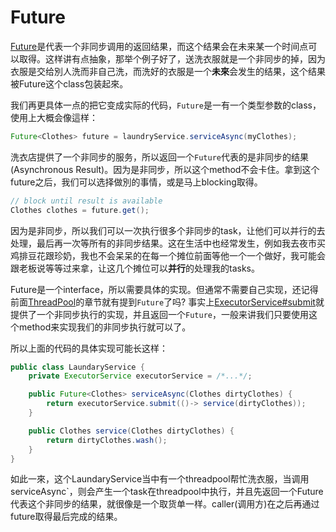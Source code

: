 # Future

[Future](https://docs.oracle.com/javase/8/docs/api/java/util/concurrent/Future.html)是代表一个非同步调用的返回结果，而这个结果会在未来某一个时间点可以取得。这样讲有点抽象，那举个例子好了，送洗衣服就是一个非同步的掉，因为衣服是交给別人洗而非自己洗，而洗好的衣服是一个**未來**会发生的结果，这个结果被Future这个class包装起來。

我们再更具体一点的把它变成实际的代码，`Future`是一有一个类型参数的class，使用上大概会像這样：

```java
Future<Clothes> future = laundryService.serviceAsync(myClothes);
```

洗衣店提供了一个非同步的服务，所以返回一个`Future`代表的是非同步的结果(Asynchronous Result)。因为是非同步，所以这个method不会卡住。拿到这个future之后，我们可以选择做別的事情，或是马上blocking取得。

```java
// block until result is available
Clothes clothes = future.get();
```

因为是非同步，所以我们可以一次执行很多个非同步的task，让他们可以并行的去处理，最后再一次等所有的非同步结果。这在生活中也经常发生，例如我去夜市买鸡排豆花跟珍奶，我也不会呆呆的在每一个摊位前面等他一个一个做好，我可能会跟老板说等等过来拿，让这几个摊位可以**并行**的处理我的tasks。

Future是一个interface，所以需要具体的实现。但通常不需要自己实现，还记得前面[ThreadPool](async/basicpool.md)的章节就有提到`Future`了吗? 事实上[ExecutorService#submit](https://docs.oracle.com/javase/8/docs/api/java/util/concurrent/ExecutorService.html#submit-java.util.concurrent.Callable-)就提供了一个非同步执行的实现，并且返回一个`Future`，一般来讲我们只要使用这个method来实现我们的非同步执行就可以了。

所以上面的代码的具体实现可能长这样：

```java
public class LaundaryService {
    private ExecutorService executorService = /*...*/;

    public Future<Clothes> serviceAsync(Clothes dirtyClothes) {
        return executorService.submit(()-> service(dirtyClothes));
    }

    public Clothes service(Clothes dirtyClothes) {
        return dirtyClothes.wash();
    }
}
```

如此一來，这个LaundaryService当中有一个threadpool帮忙洗衣服，当调用serviceAsync`，则会产生一个task在threadpool中执行，并且先返回一个Future代表这个非同步的结果，就很像是一个取货单一样。caller(调用方)在之后再通过future取得最后完成的结果。